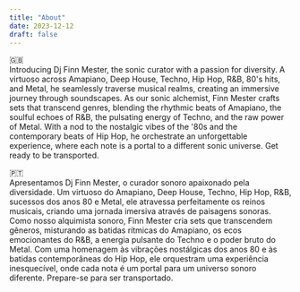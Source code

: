 ```yaml
---
title: "About"
date: 2023-12-12
draft: false
---
```



:uk:   
Introducing Dj Finn Mester, the sonic curator with a passion for diversity. A virtuoso across Amapiano, Deep House, Techno, Hip Hop, R&B, 80's hits, and Metal, he seamlessly traverse musical realms, creating an immersive journey through soundscapes. As our sonic alchemist, Finn Mester crafts sets that transcend genres, blending the rhythmic beats of Amapiano, the soulful echoes of R&B, the pulsating energy of Techno, and the raw power of Metal. With a nod to the nostalgic vibes of the '80s and the contemporary beats of Hip Hop, he orchestrate an unforgettable experience, where each note is a portal to a different sonic universe. Get ready to be transported.

:portugal:  
Apresentamos Dj Finn Mester, o curador sonoro apaixonado pela diversidade. Um virtuoso do Amapiano, Deep House, Techno, Hip Hop, R&B, sucessos dos anos 80 e Metal, ele atravessa perfeitamente os reinos musicais, criando uma jornada imersiva através de paisagens sonoras. Como nosso alquimista sonoro, Finn Mester cria sets que transcendem gêneros, misturando as batidas rítmicas do Amapiano, os ecos emocionantes do R&B, a energia pulsante do Techno e o poder bruto do Metal. Com uma homenagem às vibrações nostálgicas dos anos 80 e às batidas contemporâneas do Hip Hop, ele orquestram uma experiência inesquecível, onde cada nota é um portal para um universo sonoro diferente. Prepare-se para ser transportado.